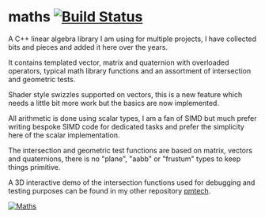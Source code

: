 
# maths [![Build Status](https://travis-ci.org/polymonster/maths.svg?branch=master)](https://travis-ci.org/polymonster/maths)

A C++ linear algebra library I am using for multiple projects, I have collected bits and pieces and added it here over the years.

It contains templated vector, matrix and quaternion with overloaded operators, typical math library functions and an assortment of intersection and geometric tests. 

Shader style swizzles supported on vectors, this is a new feature which needs a little bit more work but the basics are now implemented.

All arithmetic is done using scalar types, I am a fan of SIMD but much prefer writing bespoke SIMD code for dedicated tasks and prefer the simplicity here of the scalar implementation. 

The intersection and geometric test functions are based on matrix, vectors and quaternions, there is no "plane", "aabb" or "frustum" types to keep things primitive.

A 3D interactive demo of the intersection functions used for debugging and testing purposes can be found in my other repository [pmtech](https://github.com/polymonster/pmtech).

[![Maths](images/maths-functions.gif)](https://youtu.be/uR9lfvPL7eE)

